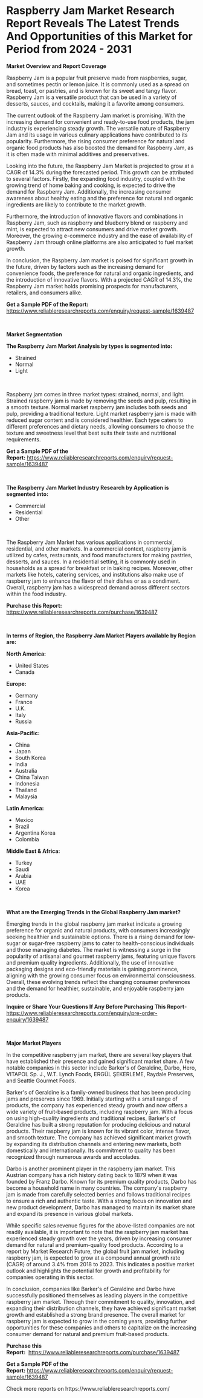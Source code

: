 <p><h1>Raspberry Jam Market Research Report Reveals The Latest Trends And Opportunities of this Market for Period from 2024 - 2031</h1></p><p><strong>Market Overview and Report Coverage</strong></p>
<p><p>Raspberry Jam is a popular fruit preserve made from raspberries, sugar, and sometimes pectin or lemon juice. It is commonly used as a spread on bread, toast, or pastries, and is known for its sweet and tangy flavor. Raspberry Jam is a versatile product that can be used in a variety of desserts, sauces, and cocktails, making it a favorite among consumers.</p><p>The current outlook of the Raspberry Jam market is promising. With the increasing demand for convenient and ready-to-use food products, the jam industry is experiencing steady growth. The versatile nature of Raspberry Jam and its usage in various culinary applications have contributed to its popularity. Furthermore, the rising consumer preference for natural and organic food products has also boosted the demand for Raspberry Jam, as it is often made with minimal additives and preservatives.</p><p>Looking into the future, the Raspberry Jam Market is projected to grow at a CAGR of 14.3% during the forecasted period. This growth can be attributed to several factors. Firstly, the expanding food industry, coupled with the growing trend of home baking and cooking, is expected to drive the demand for Raspberry Jam. Additionally, the increasing consumer awareness about healthy eating and the preference for natural and organic ingredients are likely to contribute to the market growth.</p><p>Furthermore, the introduction of innovative flavors and combinations in Raspberry Jam, such as raspberry and blueberry blend or raspberry and mint, is expected to attract new consumers and drive market growth. Moreover, the growing e-commerce industry and the ease of availability of Raspberry Jam through online platforms are also anticipated to fuel market growth.</p><p>In conclusion, the Raspberry Jam market is poised for significant growth in the future, driven by factors such as the increasing demand for convenience foods, the preference for natural and organic ingredients, and the introduction of innovative flavors. With a projected CAGR of 14.3%, the Raspberry Jam market holds promising prospects for manufacturers, retailers, and consumers alike.</p></p>
<p><strong>Get a Sample PDF of the Report:</strong> <a href="https://www.reliableresearchreports.com/enquiry/request-sample/1639487">https://www.reliableresearchreports.com/enquiry/request-sample/1639487</a></p>
<p>&nbsp;</p>
<p><strong>Market Segmentation</strong></p>
<p><strong>The Raspberry Jam Market Analysis by types is segmented into:</strong></p>
<p><ul><li>Strained</li><li>Normal</li><li>Light</li></ul></p>
<p>&nbsp;</p>
<p><p>Raspberry jam comes in three market types: strained, normal, and light. Strained raspberry jam is made by removing the seeds and pulp, resulting in a smooth texture. Normal market raspberry jam includes both seeds and pulp, providing a traditional texture. Light market raspberry jam is made with reduced sugar content and is considered healthier. Each type caters to different preferences and dietary needs, allowing consumers to choose the texture and sweetness level that best suits their taste and nutritional requirements.</p></p>
<p><strong>Get a Sample PDF of the Report:</strong>&nbsp;<a href="https://www.reliableresearchreports.com/enquiry/request-sample/1639487">https://www.reliableresearchreports.com/enquiry/request-sample/1639487</a></p>
<p>&nbsp;</p>
<p><strong>The Raspberry Jam Market Industry Research by Application is segmented into:</strong></p>
<p><ul><li>Commercial</li><li>Residential</li><li>Other</li></ul></p>
<p>&nbsp;</p>
<p><p>The Raspberry Jam Market has various applications in commercial, residential, and other markets. In a commercial context, raspberry jam is utilized by cafes, restaurants, and food manufacturers for making pastries, desserts, and sauces. In a residential setting, it is commonly used in households as a spread for breakfast or in baking recipes. Moreover, other markets like hotels, catering services, and institutions also make use of raspberry jam to enhance the flavor of their dishes or as a condiment. Overall, raspberry jam has a widespread demand across different sectors within the food industry.</p></p>
<p><strong>Purchase this Report:</strong>&nbsp; <a href="https://www.reliableresearchreports.com/purchase/1639487">https://www.reliableresearchreports.com/purchase/1639487</a></p>
<p>&nbsp;</p>
<p><strong>In terms of Region, the Raspberry Jam Market Players available by Region are:</strong></p>
<p>
    <p> <strong> North America: </strong>
        <ul>
            <li>United States</li>
            <li>Canada</li>
        </ul>
        </p> 
    <p> <strong> Europe: </strong>
        <ul>
            <li>Germany</li>
            <li>France</li>
            <li>U.K.</li>
            <li>Italy</li>
            <li>Russia</li>
        </ul>
        </p> 
    <p> <strong> Asia-Pacific: </strong>
        <ul>
            <li>China</li>
            <li>Japan</li>
            <li>South Korea</li>
            <li>India</li>
            <li>Australia</li>
            <li>China Taiwan</li>
            <li>Indonesia</li>
            <li>Thailand</li>
            <li>Malaysia</li>
        </ul>
        </p> 
    <p> <strong> Latin America: </strong>
        <ul>
            <li>Mexico</li>
            <li>Brazil</li>
            <li>Argentina Korea</li>
            <li>Colombia</li>
        </ul>
        </p> 
    <p> <strong> Middle East & Africa: </strong>
        <ul>
            <li>Turkey</li>
            <li>Saudi</li>
            <li>Arabia</li>
            <li>UAE</li>
            <li>Korea</li>
        </ul>
    </p>
    </p>
<p>&nbsp;</p>
<p><strong>What are the Emerging Trends in the Global Raspberry Jam market?</strong></p>
<p><p>Emerging trends in the global raspberry jam market indicate a growing preference for organic and natural products, with consumers increasingly seeking healthier and sustainable options. There is a rising demand for low-sugar or sugar-free raspberry jams to cater to health-conscious individuals and those managing diabetes. The market is witnessing a surge in the popularity of artisanal and gourmet raspberry jams, featuring unique flavors and premium quality ingredients. Additionally, the use of innovative packaging designs and eco-friendly materials is gaining prominence, aligning with the growing consumer focus on environmental consciousness. Overall, these evolving trends reflect the changing consumer preferences and the demand for healthier, sustainable, and enjoyable raspberry jam products.</p></p>
<p><strong>Inquire or Share Your Questions If Any Before Purchasing This Report</strong>- <a href="https://www.reliableresearchreports.com/enquiry/pre-order-enquiry/1639487">https://www.reliableresearchreports.com/enquiry/pre-order-enquiry/1639487</a></p>
<p>&nbsp;</p>
<p><strong>Major Market Players</strong></p>
<p><p>In the competitive raspberry jam market, there are several key players that have established their presence and gained significant market share. A few notable companies in this sector include Barker's of Geraldine, Darbo, Hero, VITAPOL Sp. J., W.T. Lynch Foods, ERGÜL ŞEKERLEME, Raydale Preserves, and Seattle Gourmet Foods.</p><p>Barker's of Geraldine is a family-owned business that has been producing jams and preserves since 1969. Initially starting with a small range of products, the company has experienced steady growth and now offers a wide variety of fruit-based products, including raspberry jam. With a focus on using high-quality ingredients and traditional recipes, Barker's of Geraldine has built a strong reputation for producing delicious and natural products. Their raspberry jam is known for its vibrant color, intense flavor, and smooth texture. The company has achieved significant market growth by expanding its distribution channels and entering new markets, both domestically and internationally. Its commitment to quality has been recognized through numerous awards and accolades.</p><p>Darbo is another prominent player in the raspberry jam market. This Austrian company has a rich history dating back to 1879 when it was founded by Franz Darbo. Known for its premium quality products, Darbo has become a household name in many countries. The company's raspberry jam is made from carefully selected berries and follows traditional recipes to ensure a rich and authentic taste. With a strong focus on innovation and new product development, Darbo has managed to maintain its market share and expand its presence in various global markets.</p><p>While specific sales revenue figures for the above-listed companies are not readily available, it is important to note that the raspberry jam market has experienced steady growth over the years, driven by increasing consumer demand for natural and premium-quality food products. According to a report by Market Research Future, the global fruit jam market, including raspberry jam, is expected to grow at a compound annual growth rate (CAGR) of around 3.4% from 2018 to 2023. This indicates a positive market outlook and highlights the potential for growth and profitability for companies operating in this sector.</p><p>In conclusion, companies like Barker's of Geraldine and Darbo have successfully positioned themselves as leading players in the competitive raspberry jam market. Through their commitment to quality, innovation, and expanding their distribution channels, they have achieved significant market growth and established a strong brand presence. The overall market for raspberry jam is expected to grow in the coming years, providing further opportunities for these companies and others to capitalize on the increasing consumer demand for natural and premium fruit-based products.</p></p>
<p><strong>Purchase this Report:</strong>&nbsp;&nbsp;<a href="https://www.reliableresearchreports.com/purchase/1639487">https://www.reliableresearchreports.com/purchase/1639487</a></p>
<p></p>
<p><strong>Get a Sample PDF of the Report:</strong>&nbsp;<a href="https://www.reliableresearchreports.com/enquiry/request-sample/1639487">https://www.reliableresearchreports.com/enquiry/request-sample/1639487</a></p>
<p>Check more reports on https://www.reliableresearchreports.com/</p>